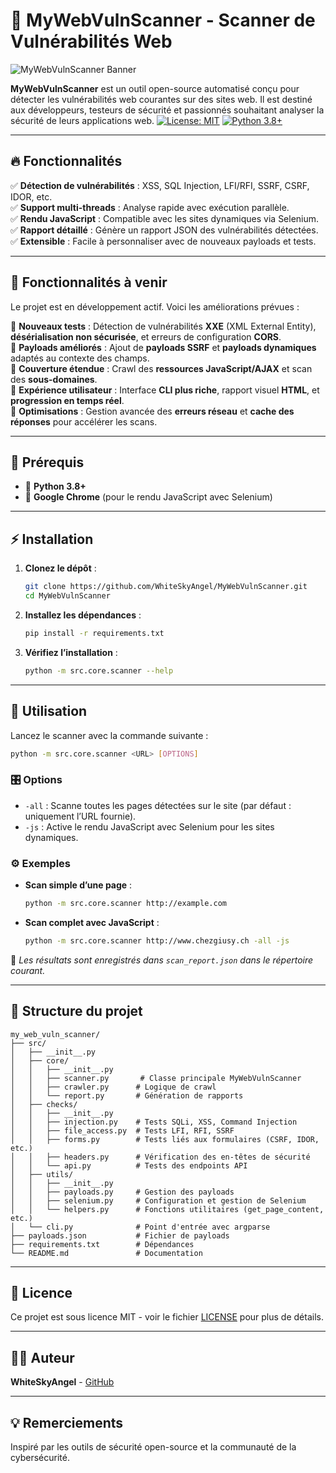 # 🚀 MyWebVulnScanner - Scanner de Vulnérabilités Web

![MyWebVulnScanner Banner](https://via.placeholder.com/1200x400?text=MyWebVulnScanner)

**MyWebVulnScanner** est un outil open-source automatisé conçu pour détecter les vulnérabilités web courantes sur des sites web. Il est destiné aux développeurs, testeurs de sécurité et passionnés souhaitant analyser la sécurité de leurs applications web.
[![License: MIT](https://img.shields.io/badge/License-MIT-yellow.svg)](https://opensource.org/licenses/MIT)
[![Python 3.8+](https://img.shields.io/badge/python-3.8+-blue.svg)](https://www.python.org/downloads/)

---

## 🔥 Fonctionnalités

✅ **Détection de vulnérabilités** : XSS, SQL Injection, LFI/RFI, SSRF, CSRF, IDOR, etc.  
✅ **Support multi-threads** : Analyse rapide avec exécution parallèle.  
✅ **Rendu JavaScript** : Compatible avec les sites dynamiques via Selenium.  
✅ **Rapport détaillé** : Génère un rapport JSON des vulnérabilités détectées.  
✅ **Extensible** : Facile à personnaliser avec de nouveaux payloads et tests.  

---

## 📅 Fonctionnalités à venir

Le projet est en développement actif. Voici les améliorations prévues :

🚀 **Nouveaux tests** : Détection de vulnérabilités **XXE** (XML External Entity), **désérialisation non sécurisée**, et erreurs de configuration **CORS**.  
🚀 **Payloads améliorés** : Ajout de **payloads SSRF** et **payloads dynamiques** adaptés au contexte des champs.  
🚀 **Couverture étendue** : Crawl des **ressources JavaScript/AJAX** et scan des **sous-domaines**.  
🚀 **Expérience utilisateur** : Interface **CLI plus riche**, rapport visuel **HTML**, et **progression en temps réel**.  
🚀 **Optimisations** : Gestion avancée des **erreurs réseau** et **cache des réponses** pour accélérer les scans.  

---

## 📌 Prérequis

- 🔹 **Python 3.8+**
- 🔹 **Google Chrome** (pour le rendu JavaScript avec Selenium)

---

## ⚡ Installation

1. **Clonez le dépôt** :
   ```bash
   git clone https://github.com/WhiteSkyAngel/MyWebVulnScanner.git
   cd MyWebVulnScanner
   ```

2. **Installez les dépendances** :
   ```bash
   pip install -r requirements.txt
   ```

3. **Vérifiez l’installation** :
   ```bash
   python -m src.core.scanner --help
   ```

---

## 🎯 Utilisation

Lancez le scanner avec la commande suivante :

```bash
python -m src.core.scanner <URL> [OPTIONS]
```

### 🎛️ Options

- `-all` : Scanne toutes les pages détectées sur le site (par défaut : uniquement l’URL fournie).
- `-js` : Active le rendu JavaScript avec Selenium pour les sites dynamiques.

### ⚙️ Exemples

- **Scan simple d’une page** :
  ```bash
  python -m src.core.scanner http://example.com
  ```
- **Scan complet avec JavaScript** :
  ```bash
  python -m src.core.scanner http://www.chezgiusy.ch -all -js
  ```

📌 *Les résultats sont enregistrés dans `scan_report.json` dans le répertoire courant.*

---

## 📂 Structure du projet

```
my_web_vuln_scanner/
├── src/
│   ├── __init__.py
│   ├── core/
│   │   ├── __init__.py
│   │   ├── scanner.py       # Classe principale MyWebVulnScanner
│   │   ├── crawler.py      # Logique de crawl
│   │   └── report.py       # Génération de rapports
│   ├── checks/
│   │   ├── __init__.py
│   │   ├── injection.py    # Tests SQLi, XSS, Command Injection
│   │   ├── file_access.py  # Tests LFI, RFI, SSRF
│   │   ├── forms.py        # Tests liés aux formulaires (CSRF, IDOR, etc.)
│   │   ├── headers.py      # Vérification des en-têtes de sécurité
│   │   └── api.py          # Tests des endpoints API
│   ├── utils/
│   │   ├── __init__.py
│   │   ├── payloads.py     # Gestion des payloads
│   │   ├── selenium.py     # Configuration et gestion de Selenium
│   │   └── helpers.py      # Fonctions utilitaires (get_page_content, etc.)
│   └── cli.py              # Point d'entrée avec argparse
├── payloads.json           # Fichier de payloads
├── requirements.txt        # Dépendances
└── README.md               # Documentation
```

---

## 📜 Licence

Ce projet est sous licence MIT - voir le fichier [LICENSE](LICENSE) pour plus de détails.


---

## 👨‍💻 Auteur

**WhiteSkyAngel** - [GitHub](https://github.com/WhiteSkyAngel)

---

## 💡 Remerciements

Inspiré par les outils de sécurité open-source et la communauté de la cybersécurité.